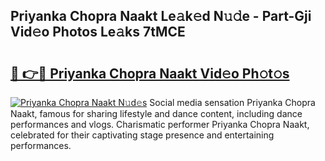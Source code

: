 ## Priyanka Chopra Naakt Le𝚊k𝚎d N𝚞𝚍e - Part-Gji Vid𝚎o Photos Le𝚊ks 7tMCE

# <h2><a href="http://fb4pou.evod.top/?m=Priyanka+Chopra+Naakt">🔗 👉🔴 Priyanka Chopra Naakt Vid𝚎o Ph𝚘t𝚘s</a></h2>

[![Priyanka Chopra Naakt N𝚞d𝚎s](https://i.imgur.com/8V9OHl7.gif)](http://fb4pou.evod.top/?m=Priyanka+Chopra+Naakt)
Social media sensation Priyanka Chopra Naakt, famous for sharing lifestyle and dance content, including dance performances and vlogs. Charismatic performer Priyanka Chopra Naakt, celebrated for their captivating stage presence and entertaining performances. 
